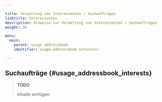 ```yaml
---

title: Verwaltung von Interessenten / Suchaufträgen
linktitle: Interessenten
description: Hinweise zur Verwaltung von Interessenten / Suchaufträgen in OpenEstate-ImmoTool…
weight: 30

menu:
  main:
    parent: usage-addressbook
    identifier: usage-addressbook-interests

---
```


## Suchaufträge {#usage_addressbook_interests}

> **TODO**
>
> Inhalte einfügen

